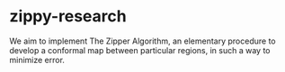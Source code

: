 # zippy-research
We aim to implement The Zipper Algorithm, an elementary procedure to develop a conformal map between particular regions, in such a way to minimize error.
